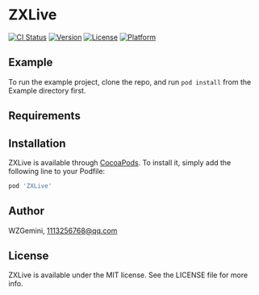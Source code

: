 # ZXLive

[![CI Status](https://img.shields.io/travis/WZGemini/ZXLive.svg?style=flat)](https://travis-ci.org/WZGemini/ZXLive)
[![Version](https://img.shields.io/cocoapods/v/ZXLive.svg?style=flat)](https://cocoapods.org/pods/ZXLive)
[![License](https://img.shields.io/cocoapods/l/ZXLive.svg?style=flat)](https://cocoapods.org/pods/ZXLive)
[![Platform](https://img.shields.io/cocoapods/p/ZXLive.svg?style=flat)](https://cocoapods.org/pods/ZXLive)

## Example

To run the example project, clone the repo, and run `pod install` from the Example directory first.

## Requirements

## Installation

ZXLive is available through [CocoaPods](https://cocoapods.org). To install
it, simply add the following line to your Podfile:

```ruby
pod 'ZXLive'
```

## Author

WZGemini, 1113256768@qq.com

## License

ZXLive is available under the MIT license. See the LICENSE file for more info.
